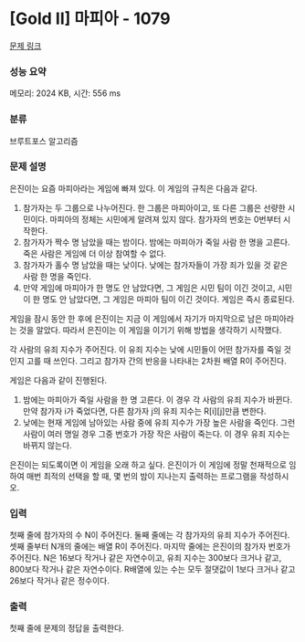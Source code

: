 # [Gold II] 마피아 - 1079 

[문제 링크](https://www.acmicpc.net/problem/1079) 

### 성능 요약

메모리: 2024 KB, 시간: 556 ms

### 분류

브루트포스 알고리즘

### 문제 설명

<p>은진이는 요즘 마피아라는 게임에 빠져 있다. 이 게임의 규칙은 다음과 같다.</p>

<ol>
	<li>참가자는 두 그룹으로 나누어진다. 한 그룹은 마피아이고, 또 다른 그룹은 선량한 시민이다. 마피아의 정체는 시민에게 알려져 있지 않다. 참가자의 번호는 0번부터 시작한다.</li>
	<li>참가자가 짝수 명 남았을 때는 밤이다. 밤에는 마피아가 죽일 사람 한 명을 고른다. 죽은 사람은 게임에 더 이상 참여할 수 없다.</li>
	<li>참가자가 홀수 명 남았을 때는 낮이다. 낮에는 참가자들이 가장 죄가 있을 것 같은 사람 한 명을 죽인다.</li>
	<li>만약 게임에 마피아가 한 명도 안 남았다면, 그 게임은 시민 팀이 이긴 것이고, 시민이 한 명도 안 남았다면, 그 게임은 마피아 팀이 이긴 것이다. 게임은 즉시 종료된다.</li>
</ol>

<p>게임을 잠시 동안 한 후에 은진이는 지금 이 게임에서 자기가 마지막으로 남은 마피아라는 것을 알았다. 따라서 은진이는 이 게임을 이기기 위해 방법을 생각하기 시작했다.</p>

<p>각 사람의 유죄 지수가 주어진다. 이 유죄 지수는 낮에 시민들이 어떤 참가자를 죽일 것인지 고를 때 쓰인다. 그리고 참가자 간의 반응을 나타내는 2차원 배열 R이 주어진다.</p>

<p>게임은 다음과 같이 진행된다.</p>

<ol>
	<li>밤에는 마피아가 죽일 사람을 한 명 고른다. 이 경우 각 사람의 유죄 지수가 바뀐다. 만약 참가자 i가 죽었다면, 다른 참가자 j의 유죄 지수는 R[i][j]만큼 변한다.</li>
	<li>낮에는 현재 게임에 남아있는 사람 중에 유죄 지수가 가장 높은 사람을 죽인다. 그런 사람이 여러 명일 경우 그중 번호가 가장 작은 사람이 죽는다. 이 경우 유죄 지수는 바뀌지 않는다.</li>
</ol>

<p>은진이는 되도록이면 이 게임을 오래 하고 싶다. 은진이가 이 게임에 정말 천재적으로 임하여 매번 최적의 선택을 할 때, 몇 번의 밤이 지나는지 출력하는 프로그램을 작성하시오.</p>

### 입력 

 <p>첫째 줄에 참가자의 수 N이 주어진다. 둘째 줄에는 각 참가자의 유죄 지수가 주어진다. 셋째 줄부터 N개의 줄에는 배열 R이 주어진다. 마지막 줄에는 은진이의 참가자 번호가 주어진다. N은 16보다 작거나 같은 자연수이고, 유죄 지수는 300보다 크거나 같고, 800보다 작거나 같은 자연수이다. R배열에 있는 수는 모두 절댓값이 1보다 크거나 같고 26보다 작거나 같은 정수이다.</p>

### 출력 

 <p>첫째 줄에 문제의 정답을 출력한다.</p>


